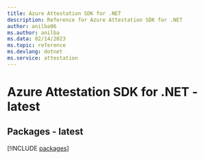 ```yaml
---
title: Azure Attestation SDK for .NET
description: Reference for Azure Attestation SDK for .NET
author: anilba06
ms.author: anilba
ms.data: 02/14/2023
ms.topic: reference
ms.devlang: dotnet
ms.service: attestation
---
```

# Azure Attestation SDK for .NET - latest
## Packages - latest
[!INCLUDE [packages](attestation-index.md)]